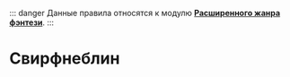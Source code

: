 ::: danger
Данные правила относятся к модулю **[Расширенного жанра фэнтези](/advanced-fantasy/)**.
:::

# Свирфнеблин